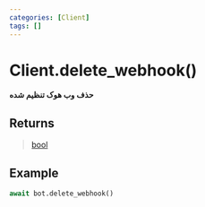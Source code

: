 ```yaml
---
categories: [Client]
tags: []
---
```


<h1>Client.<strong>delete_webhook()</strong></h1>

<p align="left" dir="rtl"><strong>حذف وب هوک تنظیم شده</strong></p>





<h2>Returns</h2>

<blockquote>
<p><a href="https://docs.python.org/3/library/functions.html#bool">bool</a></p>
</blockquote>

<h2>Example</h2>

```python
await bot.delete_webhook()
```